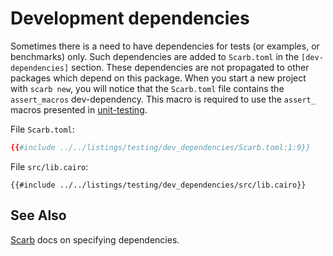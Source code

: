 # Development dependencies

Sometimes there is a need to have dependencies for tests (or examples,
or benchmarks) only. Such dependencies are added to `Scarb.toml` in the
`[dev-dependencies]` section. These dependencies are not propagated to other
packages which depend on this package.
When you start a new project with `scarb new`, you will notice that the `Scarb.toml` file contains the `assert_macros` dev-dependency. This macro is required to use the `assert_` macros presented in [unit-testing][unit-testing].

File `Scarb.toml`:

```toml
{{#include ../../listings/testing/dev_dependencies/Scarb.toml:1:9}}
```

File `src/lib.cairo`:

```cairo,ignore
{{#include ../../listings/testing/dev_dependencies/src/lib.cairo}}
```

## See Also

[Scarb][scarb] docs on specifying dependencies.

[unit-testing]: ./unit_testing.md
[scarb]: https://docs.swmansion.com/scarb/docs/reference/specifying-dependencies.html
